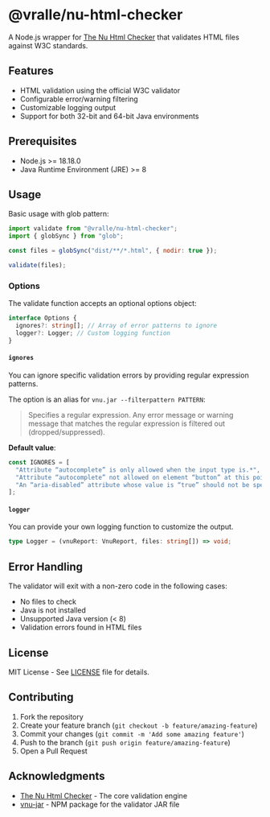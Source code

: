# @vralle/nu-html-checker

A Node.js wrapper for [The Nu Html Checker](https://github.com/validator/validator)
that validates HTML files against W3C standards.

## Features

- HTML validation using the official W3C validator
- Configurable error/warning filtering
- Customizable logging output
- Support for both 32-bit and 64-bit Java environments

## Prerequisites

- Node.js >= 18.18.0
- Java Runtime Environment (JRE) >= 8

## Usage

Basic usage with glob pattern:

```javascript
import validate from "@vralle/nu-html-checker";
import { globSync } from "glob";

const files = globSync("dist/**/*.html", { nodir: true });

validate(files);
```

### Options

The validate function accepts an optional options object:

```typescript
interface Options {
  ignores?: string[]; // Array of error patterns to ignore
  logger?: Logger; // Custom logging function
}
```

#### `ignores`

You can ignore specific validation errors by providing regular expression patterns.

The option is an alias for `vnu.jar --filterpattern PATTERN`:
> Specifies a regular expression. Any error message or warning message that
matches the regular expression is filtered out (dropped/suppressed).

**Default value**:

<!-- markdownlint-disable MD013 -->
```javascript
const IGNORES = [
  "Attribute “autocomplete” is only allowed when the input type is.*",
  "Attribute “autocomplete” not allowed on element “button” at this point.",
  "An “aria-disabled” attribute whose value is “true” should not be specified on an “a” element that has an “href” attribute.",
];
```
<!-- markdownlint-enable MD013 -->

#### `logger`

You can provide your own logging function to customize the output.

```typescript
type Logger = (vnuReport: VnuReport, files: string[]) => void;
```

## Error Handling

The validator will exit with a non-zero code in the following cases:

- No files to check
- Java is not installed
- Unsupported Java version (< 8)
- Validation errors found in HTML files

## License

MIT License - See [LICENSE](../../LICENSE) file for details.

## Contributing

1. Fork the repository
2. Create your feature branch (`git checkout -b feature/amazing-feature`)
3. Commit your changes (`git commit -m 'Add some amazing feature'`)
4. Push to the branch (`git push origin feature/amazing-feature`)
5. Open a Pull Request

## Acknowledgments

- [The Nu Html Checker](https://github.com/validator/validator) - The core
  validation engine
- [vnu-jar](https://www.npmjs.com/package/vnu-jar) - NPM package for the
  validator JAR file
